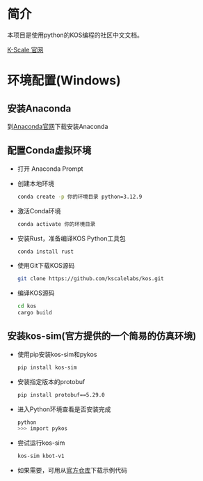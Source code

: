 # 简介
本项目是使用python的KOS编程的社区中文文档。

[K-Scale 官网](https://www.kscale.dev/)

# 环境配置(Windows)
## 安装Anaconda
到[Anaconda官网](https://anaconda.org/)下载安装Anaconda
## 配置Conda虚拟环境
- 打开 Anaconda Prompt
- 创建本地环境
  
  ```bash
  conda create -p 你的环境目录 python=3.12.9
  ```
  
- 激活Conda环境

  ```bash
  conda activate 你的环境目录
  ```

- 安装Rust，准备编译KOS Python工具包

  ```bash
  conda install rust
  ```

- 使用Git下载KOS源码
  ```bash
  git clone https://github.com/kscalelabs/kos.git
  ```

- 编译KOS源码
  ```bash
  cd kos
  cargo build
  ```
## 安装kos-sim(官方提供的一个简易的仿真环境)
- 使用pip安装kos-sim和pykos
  ```bash
  pip install kos-sim
  ```
- 安装指定版本的protobuf
  ```bash
  pip install protobuf==5.29.0
  ```
- 进入Python环境查看是否安装完成
  ```bash
  python
  >>> import pykos
  ```
- 尝试运行kos-sim
  ```bash
  kos-sim kbot-v1
  ```
- 如果需要，可用从[官方仓库](https://github.com/kscalelabs/kos-sim)下载示例代码
